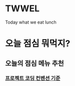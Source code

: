 # TWWEL
Today what we eat lunch

<h1> 오늘 점심 뭐먹지?</h1>

<h2> 오늘의 점심 메뉴 추천 </h2>

### [프로젝트 코딩 컨벤션 기준](https://naver.github.io/hackday-conventions-java/)
